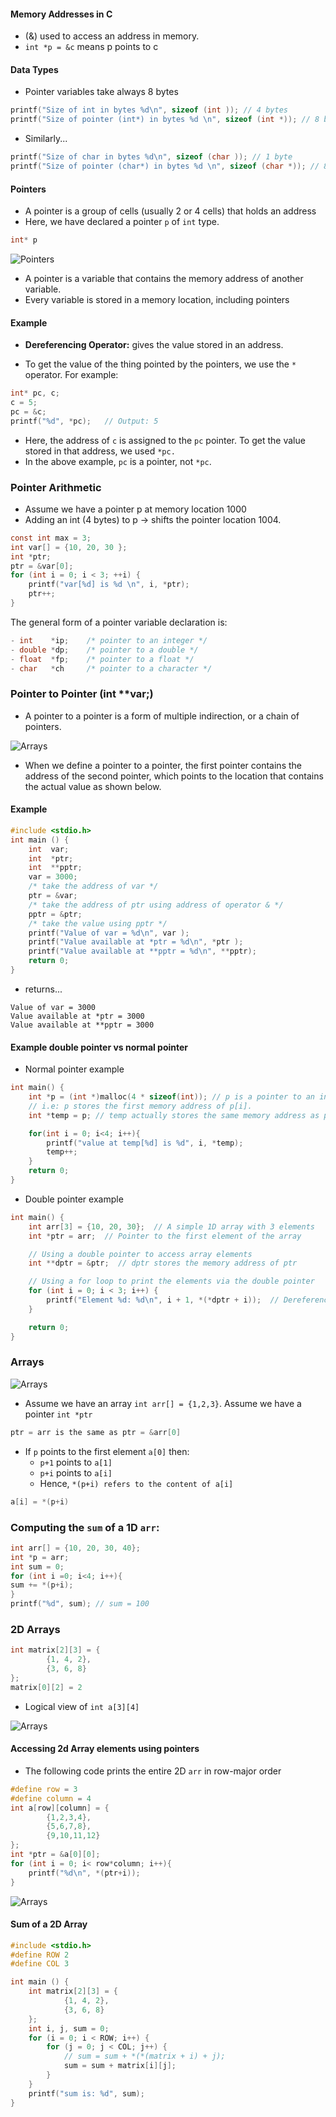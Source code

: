 #### Memory Addresses in C

- (&) used to access an address in memory.
- ```int *p = &c``` means p points to c
#### Data Types
- Pointer variables take always 8 bytes
```c
printf("Size of int in bytes %d\n", sizeof (int )); // 4 bytes
printf("Size of pointer (int*) in bytes %d \n", sizeof (int *)); // 8 bytes
```
- Similarly...
```c
printf("Size of char in bytes %d\n", sizeof (char )); // 1 byte
printf("Size of pointer (char*) in bytes %d \n", sizeof (char *)); // 8 bytes
```
#### Pointers
- A pointer is a group of cells (usually 2 or 4 cells) that holds an address
- Here, we have declared a pointer ```p``` of ```int``` type.
```c
int* p
```

![Pointers](../../images/img_2.png)
- A pointer is a variable that contains the memory address of another variable.
- Every variable is stored in a memory location, including pointers

#### Example
- **Dereferencing Operator:** gives the value stored in an address.

- To get the value of the thing pointed by the pointers, we use the ```*``` operator. For example:

```c
int* pc, c;
c = 5;
pc = &c;
printf("%d", *pc);   // Output: 5
```
- Here, the address of ```c``` is assigned to the ```pc``` pointer. To get the value stored in that address, we used ```*pc.```
- In the above example, ```pc``` is a pointer, not ```*pc```.

### Pointer Arithmetic

- Assume we have a pointer p at memory location 1000
- Adding an int (4 bytes) to p -> shifts the pointer location 1004.
```c
const int max = 3;
int var[] = {10, 20, 30 };
int *ptr;
ptr = &var[0];
for (int i = 0; i < 3; ++i) {
    printf("var[%d] is %d \n", i, *ptr);
    ptr++;
}
```
The general form of a pointer variable declaration is:

```c
- int    *ip;    /* pointer to an integer */ 
- double *dp;    /* pointer to a double */ 
- float  *fp;    /* pointer to a float */ 
- char   *ch     /* pointer to a character */
```
### Pointer to Pointer (int **var;)
- A pointer to a pointer is a form of multiple indirection, or a chain of pointers.

![Arrays](../../images/pointer-to-pointer.png)
- When we define a pointer to a pointer, the first pointer contains the address of the second pointer, which points to the location that contains the actual value as shown below.
#### Example
```c
#include <stdio.h>
int main () {
    int  var;
    int  *ptr;
    int  **pptr;
    var = 3000;
    /* take the address of var */
    ptr = &var;
    /* take the address of ptr using address of operator & */
    pptr = &ptr;
    /* take the value using pptr */
    printf("Value of var = %d\n", var );
    printf("Value available at *ptr = %d\n", *ptr );
    printf("Value available at **pptr = %d\n", **pptr);
    return 0;
}
```
- returns...
```text
Value of var = 3000
Value available at *ptr = 3000
Value available at **pptr = 3000
```
#### Example double pointer vs normal pointer

- Normal pointer example
```c
int main() {
    int *p = (int *)malloc(4 * sizeof(int)); // p is a pointer to an integer (int *).
    // i.e: p stores the first memory address of p[i].
    int *temp = p; // temp actually stores the same memory address as p.

    for(int i = 0; i<4; i++){
        printf("value at temp[%d] is %d", i, *temp);
        temp++;
    }
    return 0;
}
```
- Double pointer example
```c
int main() {
    int arr[3] = {10, 20, 30};  // A simple 1D array with 3 elements
    int *ptr = arr;  // Pointer to the first element of the array

    // Using a double pointer to access array elements
    int **dptr = &ptr;  // dptr stores the memory address of ptr

    // Using a for loop to print the elements via the double pointer
    for (int i = 0; i < 3; i++) {
        printf("Element %d: %d\n", i + 1, *(*dptr + i));  // Dereference the double pointer and access each element
    }

    return 0;
}
```

### Arrays

![Arrays](../../images/arrays.jpg)

- Assume we have an array ```int arr[] = {1,2,3}```. Assume we have a pointer ```int *ptr```
```c
ptr = arr is the same as ptr = &arr[0]
```
- If ```p``` points to the first element ```a[0]``` then:
  - ```p+1``` points to ```a[1]```
  - ```p+i``` points to ```a[i]```
  - Hence, ```*(p+i) refers to the content of a[i]```
```c
a[i] = *(p+i)
```
### Computing the ```sum``` of a 1D ```arr```:
```c
int arr[] = {10, 20, 30, 40};
int *p = arr;
int sum = 0;
for (int i =0; i<4; i++){
sum += *(p+i);
}
printf("%d", sum); // sum = 100
```

### 2D Arrays
```c
int matrix[2][3] = { 
        {1, 4, 2}, 
        {3, 6, 8}
};
matrix[0][2] = 2
```

- Logical view of ```int a[3][4]```

![Arrays](../../images/row-major.jpg)

#### Accessing 2d Array elements using pointers
- The following code prints the entire 2D ``arr`` in row-major order
```c
#define row = 3
#define column = 4
int a[row][column] = {
        {1,2,3,4},
        {5,6,7,8},
        {9,10,11,12}
};
int *ptr = &a[0][0];
for (int i = 0; i< row*column; i++){
    printf("%d\n", *(ptr+i));
}
```
![Arrays](../../images/arrays2.png)


#### Sum of a 2D Array

```c
#include <stdio.h>
#define ROW 2
#define COL 3

int main () {
    int matrix[2][3] = {
            {1, 4, 2},
            {3, 6, 8}
    };
    int i, j, sum = 0;
    for (i = 0; i < ROW; i++) {
        for (j = 0; j < COL; j++) {
            // sum = sum + *(*(matrix + i) + j);
            sum = sum + matrix[i][j];
        }
    }
    printf("sum is: %d", sum);
}
```

